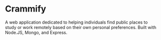 # Crammify
A web application dedicated to helping individuals find public places to study or work remotely based on their own personal preferences. Built with Node.JS, Mongo, and Express.
